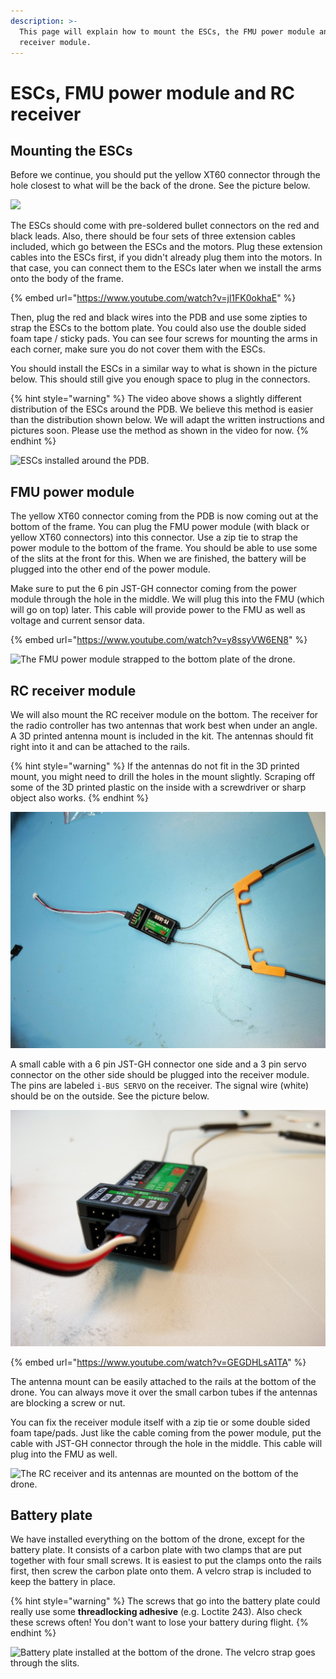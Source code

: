 ```yaml
---
description: >-
  This page will explain how to mount the ESCs, the FMU power module and the RC
  receiver module.
---
```


# ESCs, FMU power module and RC receiver

## Mounting the ESCs

Before we continue, you should put the yellow XT60 connector through the hole closest to what will be the back of the drone. See the picture below.

![](../../.gitbook/assets/20190218\_152122.jpg)

The ESCs should come with pre-soldered bullet connectors on the red and black leads. Also, there should be four sets of three extension cables included, which go between the ESCs and the motors. Plug these extension cables into the ESCs first, if you didn't already plug them into the motors. In that case, you can connect them to the ESCs later when we install the arms onto the body of the frame.

{% embed url="https://www.youtube.com/watch?v=jl1FK0okhaE" %}

Then, plug the red and black wires into the PDB and use some zipties to strap the ESCs to the bottom plate. You could also use the double sided foam tape / sticky pads. You can see four screws for mounting the arms in each corner, make sure you do not cover them with the ESCs.

You should install the ESCs in a similar way to what is shown in the picture below. This should still give you enough space to plug in the connectors.

{% hint style="warning" %}
The video above shows a slightly different distribution of the ESCs around the PDB. We believe this method is easier than the distribution shown below. We will adapt the written instructions and pictures soon. Please use the method as shown in the video for now.
{% endhint %}

![ESCs installed around the PDB.](../../.gitbook/assets/MicrosoftTeams-image.png)

## FMU power module

The yellow XT60 connector coming from the PDB is now coming out at the bottom of the frame. You can plug the FMU power module (with black or yellow XT60 connectors) into this connector. Use a zip tie to strap the power module to the bottom of the frame. You should be able to use some of the slits at the front for this. When we are finished, the battery will be plugged into the other end of the power module.

Make sure to put the 6 pin JST-GH connector coming from the power module through the hole in the middle. We will plug this into the FMU (which will go on top) later. This cable will provide power to the FMU as well as voltage and current sensor data.

{% embed url="https://www.youtube.com/watch?v=y8ssyVW6EN8" %}

![The FMU power module strapped to the bottom plate of the drone.](../../.gitbook/assets/20190219\_110311.jpg)

## RC receiver module

We will also mount the RC receiver module on the bottom. The receiver for the radio controller has two antennas that work best when under an angle. A 3D printed antenna mount is included in the kit. The antennas should fit right into it and can be attached to the rails.

{% hint style="warning" %}
If the antennas do not fit in the 3D printed mount, you might need to drill the holes in the mount slightly. Scraping off some of the 3D printed plastic on the inside with a screwdriver or sharp object also works.
{% endhint %}

![3D printed antenna mount.](<../../.gitbook/assets/image (142).png>)

A small cable with a 6 pin JST-GH connector one side and a 3 pin servo connector on the other side should be plugged into the receiver module. The pins are labeled `i-BUS SERVO` on the receiver. The signal wire (white) should be on the outside. See the picture below.

![Close-up of the cable plugged into the RC receiver.](<../../.gitbook/assets/image (141).png>)

{% embed url="https://www.youtube.com/watch?v=GEGDHLsA1TA" %}

The antenna mount can be easily attached to the rails at the bottom of the drone. You can always move it over the small carbon tubes if the antennas are blocking a screw or nut.

You can fix the receiver module itself with a zip tie or some double sided foam tape/pads. Just like the cable coming from the power module, put the cable with JST-GH connector through the hole in the middle. This cable will plug into the FMU as well.

![The RC receiver and its antennas are mounted on the bottom of the drone.](../../.gitbook/assets/20190219\_112422.jpg)

## Battery plate

We have installed everything on the bottom of the drone, except for the battery plate. It consists of a carbon plate with two clamps that are put together with four small screws. It is easiest to put the clamps onto the rails first, then screw the carbon plate onto them. A velcro strap is included to keep the battery in place.

{% hint style="warning" %}
The screws that go into the battery plate could really use some **threadlocking adhesive** (e.g. Loctite 243). Also check these screws often! You don't want to lose your battery during flight.
{% endhint %}

![Battery plate installed at the bottom of the drone. The velcro strap goes through the slits.](../../.gitbook/assets/20190314\_171446.jpg)

